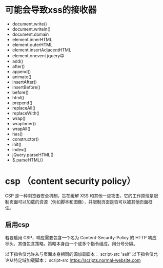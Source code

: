 # 可能会导致xss的接收器
- document.write()
- document.writeln()
- document.domain
- element.innerHTML
- element.outerHTML
- element.insertAdjacentHTML
- element.onevent
jquery中
- add()
- after()
- append()
- animate()
- insertAfter()
- insertBefore()
- before()
- html()
- prepend()
- replaceAll()
- replaceWith()
- wrap()
- wrapInner()
- wrapAll()
- has()
- constructor()
- init()
- index()
- jQuery.parseHTML()
- $.parseHTML()
# csp （content security policy）
CSP 是一种浏览器安全机制，旨在缓解 XSS 和其他一些攻击。它的工作原理是限制页面可以加载的资源（例如脚本和图像），并限制页面是否可以被其他页面框住。

## 启用csp
若要启用 CSP，响应需要包含一个名为 Content-Security-Policy 的 HTTP 响应标头，其值包含策略。策略本身由一个或多个指令组成，用分号分隔。

以下指令仅允许从与页面本身相同的源加载脚本：
script-src 'self'
以下指令仅允许从特定域加载脚本：
script-src https://scripts.normal-website.com